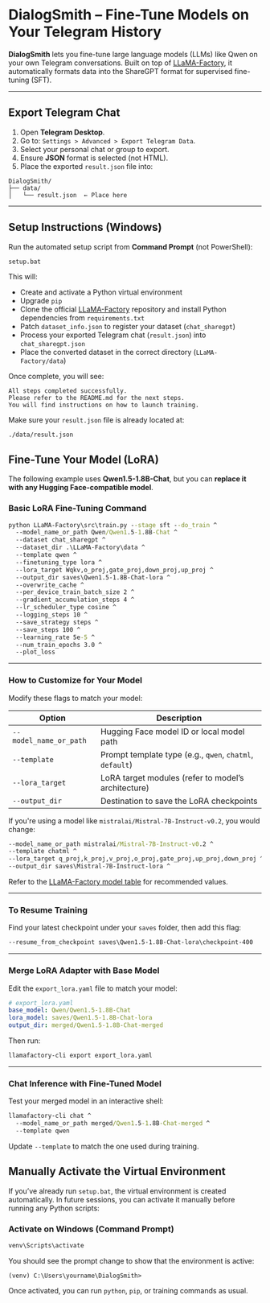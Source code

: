 # DialogSmith – Fine-Tune Models on Your Telegram History

**DialogSmith** lets you fine-tune large language models (LLMs) like Qwen on your own Telegram conversations.
Built on top of [LLaMA-Factory](https://github.com/hiyouga/LLaMA-Factory), it automatically formats data into the ShareGPT format for supervised fine-tuning (SFT).

---

## Export Telegram Chat

1. Open **Telegram Desktop**.
2. Go to: `Settings > Advanced > Export Telegram Data`.
3. Select your personal chat or group to export.
4. Ensure **JSON** format is selected (not HTML).
5. Place the exported `result.json` file into:

```
DialogSmith/
├── data/
│   └── result.json  ← Place here
```

---

## Setup Instructions (Windows)

Run the automated setup script from **Command Prompt** (not PowerShell):

```cmd
setup.bat
```

This will:

* Create and activate a Python virtual environment
* Upgrade `pip`
* Clone the official [LLaMA-Factory](https://github.com/hiyouga/LLaMA-Factory) repository and install Python dependencies from `requirements.txt`
* Patch `dataset_info.json` to register your dataset (`chat_sharegpt`)
* Process your exported Telegram chat (`result.json`) into `chat_sharegpt.json`
* Place the converted dataset in the correct directory (`LLaMA-Factory/data`)

Once complete, you will see:

```
All steps completed successfully.
Please refer to the README.md for the next steps.
You will find instructions on how to launch training.
```

Make sure your `result.json` file is already located at:

```
./data/result.json
```

## Fine-Tune Your Model (LoRA)

The following example uses **Qwen1.5-1.8B-Chat**, but you can **replace it with any Hugging Face-compatible model**.

### Basic LoRA Fine-Tuning Command

```cmd
python LLaMA-Factory\src\train.py --stage sft --do_train ^
  --model_name_or_path Qwen/Qwen1.5-1.8B-Chat ^
  --dataset chat_sharegpt ^
  --dataset_dir .\LLaMA-Factory\data ^
  --template qwen ^
  --finetuning_type lora ^
  --lora_target Wqkv,o_proj,gate_proj,down_proj,up_proj ^
  --output_dir saves\Qwen1.5-1.8B-Chat-lora ^
  --overwrite_cache ^
  --per_device_train_batch_size 2 ^
  --gradient_accumulation_steps 4 ^
  --lr_scheduler_type cosine ^
  --logging_steps 10 ^
  --save_strategy steps ^
  --save_steps 100 ^
  --learning_rate 5e-5 ^
  --num_train_epochs 3.0 ^
  --plot_loss
```

---

### How to Customize for Your Model

Modify these flags to match your model:

| Option                 | Description                                              |
| ---------------------- | -------------------------------------------------------- |
| `--model_name_or_path` | Hugging Face model ID or local model path                |
| `--template`           | Prompt template type (e.g., `qwen`, `chatml`, `default`) |
| `--lora_target`        | LoRA target modules (refer to model’s architecture)      |
| `--output_dir`         | Destination to save the LoRA checkpoints                 |

If you're using a model like `mistralai/Mistral-7B-Instruct-v0.2`, you would change:

```cmd
--model_name_or_path mistralai/Mistral-7B-Instruct-v0.2 ^
--template chatml ^
--lora_target q_proj,k_proj,v_proj,o_proj,gate_proj,up_proj,down_proj ^
--output_dir saves\Mistral-7B-Instruct-lora ^
```

Refer to the [LLaMA-Factory model table](https://github.com/hiyouga/LLaMA-Factory#currently-supported-models) for recommended values.

---

### To Resume Training

Find your latest checkpoint under your `saves` folder, then add this flag:

```cmd
--resume_from_checkpoint saves\Qwen1.5-1.8B-Chat-lora\checkpoint-400
```

---

### Merge LoRA Adapter with Base Model

Edit the `export_lora.yaml` file to match your model:

```yaml
# export_lora.yaml
base_model: Qwen/Qwen1.5-1.8B-Chat
lora_model: saves/Qwen1.5-1.8B-Chat-lora
output_dir: merged/Qwen1.5-1.8B-Chat-merged
```

Then run:

```cmd
llamafactory-cli export export_lora.yaml
```

---

### Chat Inference with Fine-Tuned Model

Test your merged model in an interactive shell:

```cmd
llamafactory-cli chat ^
  --model_name_or_path merged/Qwen1.5-1.8B-Chat-merged ^
  --template qwen
```

Update `--template` to match the one used during training.

## Manually Activate the Virtual Environment

If you’ve already run `setup.bat`, the virtual environment is created automatically.
In future sessions, you can activate it manually before running any Python scripts:

### Activate on Windows (Command Prompt)

```cmd
venv\Scripts\activate
```

You should see the prompt change to show that the environment is active:

```
(venv) C:\Users\yourname\DialogSmith>
```

Once activated, you can run `python`, `pip`, or training commands as usual.
